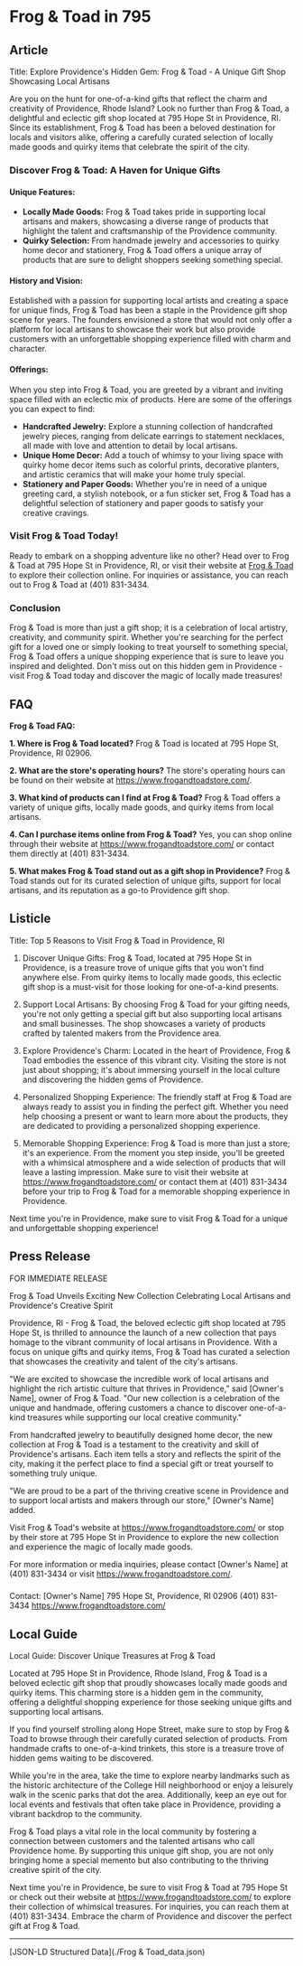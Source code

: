 # Frog & Toad in 795

## Article
Title: Explore Providence's Hidden Gem: Frog & Toad - A Unique Gift Shop Showcasing Local Artisans

Are you on the hunt for one-of-a-kind gifts that reflect the charm and creativity of Providence, Rhode Island? Look no further than Frog & Toad, a delightful and eclectic gift shop located at 795 Hope St in Providence, RI. Since its establishment, Frog & Toad has been a beloved destination for locals and visitors alike, offering a carefully curated selection of locally made goods and quirky items that celebrate the spirit of the city.

### Discover Frog & Toad: A Haven for Unique Gifts

#### Unique Features:
- **Locally Made Goods:** Frog & Toad takes pride in supporting local artisans and makers, showcasing a diverse range of products that highlight the talent and craftsmanship of the Providence community.
- **Quirky Selection:** From handmade jewelry and accessories to quirky home decor and stationery, Frog & Toad offers a unique array of products that are sure to delight shoppers seeking something special.

#### History and Vision:
Established with a passion for supporting local artists and creating a space for unique finds, Frog & Toad has been a staple in the Providence gift shop scene for years. The founders envisioned a store that would not only offer a platform for local artisans to showcase their work but also provide customers with an unforgettable shopping experience filled with charm and character.

#### Offerings:
When you step into Frog & Toad, you are greeted by a vibrant and inviting space filled with an eclectic mix of products. Here are some of the offerings you can expect to find:

- **Handcrafted Jewelry:** Explore a stunning collection of handcrafted jewelry pieces, ranging from delicate earrings to statement necklaces, all made with love and attention to detail by local artisans.
- **Unique Home Decor:** Add a touch of whimsy to your living space with quirky home decor items such as colorful prints, decorative planters, and artistic ceramics that will make your home truly special.
- **Stationery and Paper Goods:** Whether you're in need of a unique greeting card, a stylish notebook, or a fun sticker set, Frog & Toad has a delightful selection of stationery and paper goods to satisfy your creative cravings.

### Visit Frog & Toad Today!

Ready to embark on a shopping adventure like no other? Head over to Frog & Toad at 795 Hope St in Providence, RI, or visit their website at [Frog & Toad](https://www.frogandtoadstore.com/) to explore their collection online. For inquiries or assistance, you can reach out to Frog & Toad at (401) 831-3434.

### Conclusion

Frog & Toad is more than just a gift shop; it is a celebration of local artistry, creativity, and community spirit. Whether you're searching for the perfect gift for a loved one or simply looking to treat yourself to something special, Frog & Toad offers a unique shopping experience that is sure to leave you inspired and delighted. Don't miss out on this hidden gem in Providence - visit Frog & Toad today and discover the magic of locally made treasures!

## FAQ
**Frog & Toad FAQ:**

**1. Where is Frog & Toad located?**
   Frog & Toad is located at 795 Hope St, Providence, RI 02906.

**2. What are the store's operating hours?**
   The store's operating hours can be found on their website at https://www.frogandtoadstore.com/.

**3. What kind of products can I find at Frog & Toad?**
   Frog & Toad offers a variety of unique gifts, locally made goods, and quirky items from local artisans.

**4. Can I purchase items online from Frog & Toad?**
   Yes, you can shop online through their website at https://www.frogandtoadstore.com/ or contact them directly at (401) 831-3434.

**5. What makes Frog & Toad stand out as a gift shop in Providence?**
   Frog & Toad stands out for its curated selection of unique gifts, support for local artisans, and its reputation as a go-to Providence gift shop.

## Listicle
Title: Top 5 Reasons to Visit Frog & Toad in Providence, RI

1. Discover Unique Gifts: Frog & Toad, located at 795 Hope St in Providence, is a treasure trove of unique gifts that you won't find anywhere else. From quirky items to locally made goods, this eclectic gift shop is a must-visit for those looking for one-of-a-kind presents.

2. Support Local Artisans: By choosing Frog & Toad for your gifting needs, you're not only getting a special gift but also supporting local artisans and small businesses. The shop showcases a variety of products crafted by talented makers from the Providence area.

3. Explore Providence's Charm: Located in the heart of Providence, Frog & Toad embodies the essence of this vibrant city. Visiting the store is not just about shopping; it's about immersing yourself in the local culture and discovering the hidden gems of Providence.

4. Personalized Shopping Experience: The friendly staff at Frog & Toad are always ready to assist you in finding the perfect gift. Whether you need help choosing a present or want to learn more about the products, they are dedicated to providing a personalized shopping experience.

5. Memorable Shopping Experience: Frog & Toad is more than just a store; it's an experience. From the moment you step inside, you'll be greeted with a whimsical atmosphere and a wide selection of products that will leave a lasting impression. Make sure to visit their website at https://www.frogandtoadstore.com/ or contact them at (401) 831-3434 before your trip to Frog & Toad for a memorable shopping experience in Providence.

Next time you're in Providence, make sure to visit Frog & Toad for a unique and unforgettable shopping experience!

## Press Release
FOR IMMEDIATE RELEASE

Frog & Toad Unveils Exciting New Collection Celebrating Local Artisans and Providence's Creative Spirit

Providence, RI - Frog & Toad, the beloved eclectic gift shop located at 795 Hope St, is thrilled to announce the launch of a new collection that pays homage to the vibrant community of local artisans in Providence. With a focus on unique gifts and quirky items, Frog & Toad has curated a selection that showcases the creativity and talent of the city's artisans.

"We are excited to showcase the incredible work of local artisans and highlight the rich artistic culture that thrives in Providence," said [Owner's Name], owner of Frog & Toad. "Our new collection is a celebration of the unique and handmade, offering customers a chance to discover one-of-a-kind treasures while supporting our local creative community."

From handcrafted jewelry to beautifully designed home decor, the new collection at Frog & Toad is a testament to the creativity and skill of Providence's artisans. Each item tells a story and reflects the spirit of the city, making it the perfect place to find a special gift or treat yourself to something truly unique.

"We are proud to be a part of the thriving creative scene in Providence and to support local artists and makers through our store," [Owner's Name] added.

Visit Frog & Toad's website at https://www.frogandtoadstore.com/ or stop by their store at 795 Hope St in Providence to explore the new collection and experience the magic of locally made goods.

For more information or media inquiries, please contact [Owner's Name] at (401) 831-3434 or visit https://www.frogandtoadstore.com/.

###

Contact:
[Owner's Name]
795 Hope St, Providence, RI 02906
(401) 831-3434
https://www.frogandtoadstore.com/

## Local Guide
Local Guide: Discover Unique Treasures at Frog & Toad

Located at 795 Hope St in Providence, Rhode Island, Frog & Toad is a beloved eclectic gift shop that proudly showcases locally made goods and quirky items. This charming store is a hidden gem in the community, offering a delightful shopping experience for those seeking unique gifts and supporting local artisans.

If you find yourself strolling along Hope Street, make sure to stop by Frog & Toad to browse through their carefully curated selection of products. From handmade crafts to one-of-a-kind trinkets, this store is a treasure trove of hidden gems waiting to be discovered.

While you're in the area, take the time to explore nearby landmarks such as the historic architecture of the College Hill neighborhood or enjoy a leisurely walk in the scenic parks that dot the area. Additionally, keep an eye out for local events and festivals that often take place in Providence, providing a vibrant backdrop to the community.

Frog & Toad plays a vital role in the local community by fostering a connection between customers and the talented artisans who call Providence home. By supporting this unique gift shop, you are not only bringing home a special memento but also contributing to the thriving creative spirit of the city.

Next time you're in Providence, be sure to visit Frog & Toad at 795 Hope St or check out their website at https://www.frogandtoadstore.com/ to explore their collection of whimsical treasures. For inquiries, you can reach them at (401) 831-3434. Embrace the charm of Providence and discover the perfect gift at Frog & Toad.


---

[JSON-LD Structured Data](./Frog & Toad_data.json)
